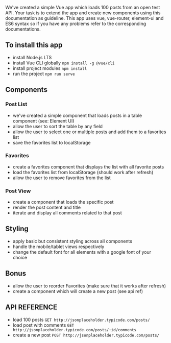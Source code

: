 We've created a simple Vue app which loads 100 posts from an open test API. Your task is to extend the app and create new components using this documentation as guideline.
This app uses vue, vue-router, element-ui and ES6 syntax so if you have any problems refer to the corresponding documentations.

## To install this app

* install Node.js LTS
* install Vue CLI globally
``` npm install -g @vue/cli ```
* install project modules
``` npm install ```
* run the project
``` npm run serve ```

## Components

  ### Post List
  * we've created a simple component that loads posts in a table component (see: Element UI)
  * allow the user to sort the table by any field
  * allow the user to select one or multiple posts and add them to a favorites list
  * save the favorites list to localStorage

  ### Favorites
  * create a favorites component that displays the list with all favorite posts
  * load the favorites list from localStorage (should work after refresh)
  * allow the user to remove favorites from the list

  ### Post View
  * create a component that loads the specific post
  * render the post content and title
  * iterate and display all comments related to that post

## Styling

  * apply basic but consistent styling across all components
  * handle the mobile/tablet views respectively
  * change the default font for all elements with a google font of your choice

## Bonus
  * allow the user to reorder Favorites (make sure that it works after refresh)
  * create a component which will create a new post (see api ref)

## API REFERENCE

  * load 100 posts
  ``` GET http://jsonplaceholder.typicode.com/posts/ ```
  * load post with comments
  ``` GET http://jsonplaceholder.typicode.com/posts/:id/comments ```
  * create a new post
  ``` POST http://jsonplaceholder.typicode.com/posts/ ```

